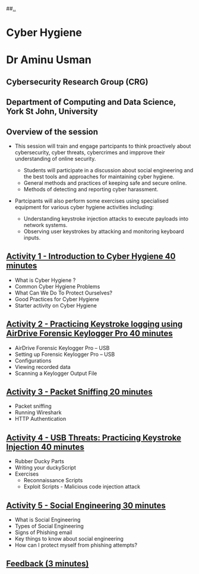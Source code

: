 
##[..](https://github.com/CS-Outreach-Session/Cyber-Hygiene/blob/main/images/ysj_HIoT.PNG)


# Cyber Hygiene


# Dr Aminu Usman 
## Cybersecurity Research Group (CRG)
## Department of Computing and Data Science, York St John, University


## Overview of the session 

* This session will train and engage partcipants to think proactively about cybersecurity, cyber threats, cybercrimes and impprove their understanding of online security. 
   - Students will participate in a discussion about social engineering and the best tools and approaches for maintaining cyber hygiene.
   - General methods and practices of keeping safe and secure online.
   - Methods of detecting and reporting cyber harassment. 
   
* Partcipants will also perform some exercises using specialised equipment for various cyber hygiene activities including:
     - Understanding keystroke injection attacks to execute payloads into network systems.
     - Observing user keystrokes by attacking and monitoring keyboard inputs.

 
## [Activity 1 - Introduction to Cyber Hygiene  40 minutes](https://github.com/CS-Outreach-Session/Cyber-Hygiene/tree/main/Introduction%20to%20Cyber%20Hygiene#what-is-cyber-hygiene-)
  * What is Cyber Hygiene ?
  * Common Cyber Hygiene Problems
  * What Can We Do To Protect Ourselves?
  * Good Practices for Cyber Hygiene
  * Starter activity on Cyber Hygiene

## [Activity 2 - Practicing Keystroke logging using AirDrive Forensic Keylogger Pro 40 minutes](https://github.com/CS-Outreach-Session/Cyber-Hygiene/tree/main/Keystroke%20logging%20attacks)
*	AirDrive Forensic Keylogger Pro – USB
*	Setting up Forensic Keylogger Pro – USB
*	Configurations
*	Viewing recorded data
*	Scanning a Keylogger Output File


## [Activity 3 - Packet Sniffing  20 minutes](https://github.com/CS-Outreach-Session/Network-Security-/tree/main/Packet%20Sniffing)
* Packet sniffing
* Running Wireshark
* HTTP Authentication


## [Activity 4 - USB Threats: Practicing Keystroke Injection 40 minutes](https://github.com/CS-Outreach-Session/Cyber-Hygiene/tree/main/Keystroke%20Injection%20attack)
 * Rubber Ducky Parts
* Writing your duckyScript
* Exercises
  - Reconnaissance Scripts
  - Exploit Scripts - Malicious code injection attack

## [Activity 5 - Social Engineering 30 minutes](https://github.com/CS-Outreach-Session/Cyber-Hygiene/tree/main/HackRF%20One)
* What is Social Engineering 
* Types of Social Engineering
* Signs of Phishing email
* Key things to know about social engineering
* How can I protect myself from phishing attempts?

## [Feedback (3 minutes)](https://ysj.onlinesurveys.ac.uk/cyber-security-outreach-feedback)

